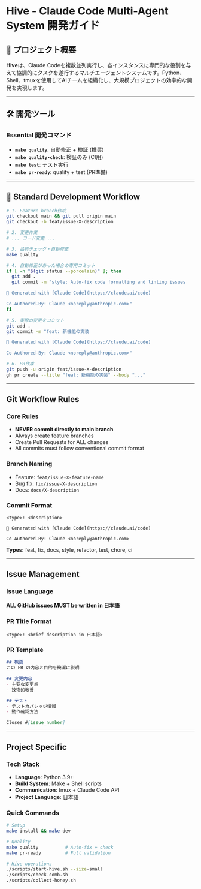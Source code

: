 # Hive - Claude Code Multi-Agent System 開発ガイド

## 🐝 プロジェクト概要

**Hive**は、Claude Codeを複数並列実行し、各インスタンスに専門的な役割を与えて協調的にタスクを遂行するマルチエージェントシステムです。Python、Shell、tmuxを使用してAIチームを組織化し、大規模プロジェクトの効率的な開発を実現します。

---

## 🛠️ 開発ツール

### Essential 開発コマンド

- **`make quality`**: 自動修正 + 検証 (推奨)
- **`make quality-check`**: 検証のみ (CI用)
- **`make test`**: テスト実行
- **`make pr-ready`**: quality + test (PR準備)

---

## 🔄 Standard Development Workflow

```bash
# 1. Feature branch作成
git checkout main && git pull origin main
git checkout -b feat/issue-X-description

# 2. 変更作業
# ... コード変更 ...

# 3. 品質チェック・自動修正
make quality

# 4. 自動修正があった場合の専用コミット
if [ -n "$(git status --porcelain)" ]; then
  git add .
  git commit -m "style: Auto-fix code formatting and linting issues

🤖 Generated with [Claude Code](https://claude.ai/code)

Co-Authored-By: Claude <noreply@anthropic.com>"
fi

# 5. 実際の変更をコミット
git add .
git commit -m "feat: 新機能の実装

🤖 Generated with [Claude Code](https://claude.ai/code)

Co-Authored-By: Claude <noreply@anthropic.com>"

# 6. PR作成
git push -u origin feat/issue-X-description
gh pr create --title "feat: 新機能の実装" --body "..."
```

---

## Git Workflow Rules

### Core Rules
- **NEVER commit directly to main branch**
- Always create feature branches
- Create Pull Requests for ALL changes
- All commits must follow conventional commit format

### Branch Naming
- Feature: `feat/issue-X-feature-name`
- Bug fix: `fix/issue-X-description`
- Docs: `docs/X-description`

### Commit Format
```
<type>: <description>

🤖 Generated with [Claude Code](https://claude.ai/code)

Co-Authored-By: Claude <noreply@anthropic.com>
```

**Types:** feat, fix, docs, style, refactor, test, chore, ci

---

## Issue Management

### Issue Language
**ALL GitHub issues MUST be written in 日本語**

### PR Title Format
```
<type>: <brief description in 日本語>
```

### PR Template
```markdown
## 概要
この PR の内容と目的を簡潔に説明

## 変更内容
- 主要な変更点
- 技術的改善

## テスト
- テストカバレッジ情報
- 動作確認方法

Closes #[issue_number]
```

---

## Project Specific

### Tech Stack
- **Language**: Python 3.9+
- **Build System**: Make + Shell scripts
- **Communication**: tmux + Claude Code API
- **Project Language**: 日本語

### Quick Commands
```bash
# Setup
make install && make dev

# Quality
make quality          # Auto-fix + check
make pr-ready         # Full validation

# Hive operations
./scripts/start-hive.sh --size=small
./scripts/check-comb.sh
./scripts/collect-honey.sh
```
